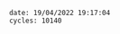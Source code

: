 

                date: 19/04/2022 19:17:04
                cycles: 10140

                         